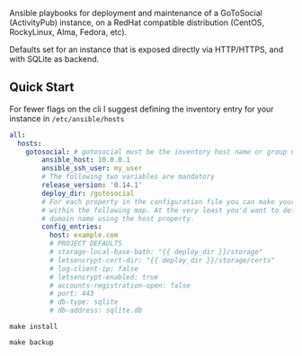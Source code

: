 Ansible playbooks for deployment and maintenance of a GoToSocial (ActivityPub) instance, on a RedHat compatible
distribution (CentOS, RockyLinux, Alma, Fedora, etc).

Defaults set for an instance that is exposed directly via HTTP/HTTPS, and with SQLite as backend.


## Quick Start

For fewer flags on the cli I suggest defining the inventory entry for your instance in `/etc/ansible/hosts`

```yaml
all:
  hosts:
    gotosocial: # gotosocial must be the inventory host name or group name
        ansible_host: 10.0.0.1
        ansible_ssh_user: my_user
        # The following two variables are mandatory
        release_version: '0.14.1'
        deploy_dir: /gotosocial
        # For each property in the configuration file you can make your own entry
        # within the following map. At the very least you'd want to define your
        # domain name using the host property.
        config_entries:
          host: example.com
          # PROJECT DEFAULTS
          # storage-local-base-bath: "{{ deploy_dir }}/storage"
          # letsencrypt-cert-dir: "{{ deploy_dir }}/storage/certs"
          # log-client-ip: false
          # letsencrypt-enabled: true
          # accounts-registration-open: false
          # port: 443
          # db-type: sqlite
          # db-address: sqlite.db
```

```shell
make install
```

```shell
make backup
```
